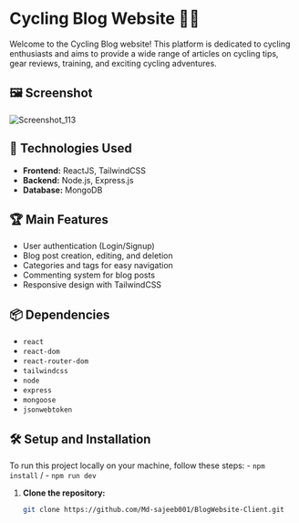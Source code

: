 # Cycling Blog Website 🚴‍♂️

Welcome to the Cycling Blog website! This platform is dedicated to cycling enthusiasts and aims to provide a wide range of articles on cycling tips, gear reviews, training, and exciting cycling adventures.

## 🖼️ Screenshot
![Screenshot_113](https://i.ibb.co.com/4n5QJ6fF/Screenshot-218.png)


## 🚀 Technologies Used
- **Frontend:** ReactJS, TailwindCSS
- **Backend:** Node.js, Express.js
- **Database:** MongoDB

## 🏆 Main Features
- User authentication (Login/Signup)
- Blog post creation, editing, and deletion
- Categories and tags for easy navigation
- Commenting system for blog posts
- Responsive design with TailwindCSS

## 📦 Dependencies
- `react`
- `react-dom`
- `react-router-dom`
- `tailwindcss`
- `node`
- `express`
- `mongoose`
- `jsonwebtoken`

## 🛠️ Setup and Installation

To run this project locally on your machine, follow these steps: - `npm install` / - `npm run dev`

1. **Clone the repository:**
   ```bash
   git clone https://github.com/Md-sajeeb001/BlogWebsite-Client.git
